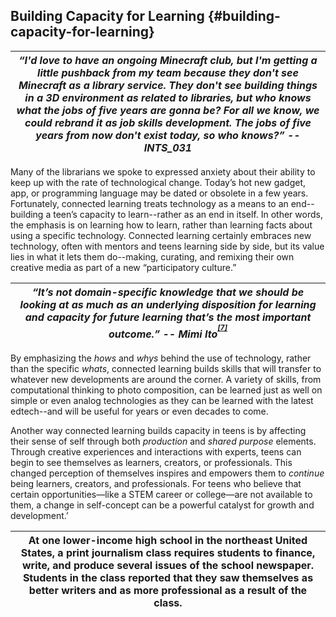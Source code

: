 ## Building Capacity for Learning {#building-capacity-for-learning}

| **_“I&#039;d love to have an ongoing Minecraft club, but I&#039;m getting a little pushback from my team because they don&#039;t see Minecraft as a library service. They don&#039;t see building things in a 3D environment as related to libraries, but who knows what the jobs of five years are gonna be? For all we know, we could rebrand it as job skills development. The jobs of five years from now don&#039;t exist today, so who knows?” -- INTS_031_** |
| --- |

Many of the librarians we spoke to expressed anxiety about their ability to keep up with the rate of technological change. Today’s hot new gadget, app, or programming language may be dated or obsolete in a few years. Fortunately, connected learning treats technology as a means to an end--building a teen’s capacity to learn--rather as an end in itself. In other words, the emphasis is on learning how to learn, rather than learning facts about using a specific technology. Connected learning certainly embraces new technology, often with mentors and teens learning side by side, but its value lies in what it lets them do--making, curating, and remixing their own creative media as part of a new “participatory culture.”

| **_“It’s not domain-specific knowledge that we should be looking at as much as an underlying disposition for learning and capacity for future learning that’s the most important outcome.” -- Mimi Ito<sup><sup id="927781289720140-footnote-ref-7"><a href="#927781289720140-footnote-7">[7]</a></sup></sup>_** |
| --- |

By emphasizing the _hows_ and _whys_ behind the use of technology, rather than the specific _whats_, connected learning builds skills that will transfer to whatever new developments are around the corner. A variety of skills, from computational thinking to photo composition, can be learned just as well on simple or even analog technologies as they can be learned with the latest edtech--and will be useful for years or even decades to come.

Another way connected learning builds capacity in teens is by affecting their sense of self through both _production_ and _shared purpose_ elements. Through creative experiences and interactions with experts, teens can begin to see themselves as learners, creators, or professionals. This changed perception of themselves inspires and empowers them to _continue_ being learners, creators, and professionals. For teens who believe that certain opportunities—like a STEM career or college—are not available to them, a change in self-concept can be a powerful catalyst for growth and development.’

| At one lower-income high school in the northeast United States, a print journalism class requires students to finance, write, and produce several issues of the school newspaper. Students in the class reported that they saw themselves as better writers and as more professional as a result of the class. |
| --- |

[^7]: https://www.youtube.com/watch?v=JtYZzTLK16s